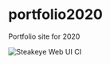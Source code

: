 # portfolio2020
Portfolio site for 2020

![Steakeye Web UI CI](https://github.com/Steakeye/portfolio2020/workflows/Steakeye%20Web%20UI%20CI/badge.svg?branch=master)